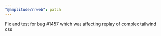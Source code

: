 ```yaml
---
"@amplitude/rrweb": patch
---
```


Fix and test for bug #1457 which was affecting replay of complex tailwind css

